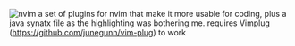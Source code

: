 ![nvim](https://user-images.githubusercontent.com/88789529/155980122-c2c07c1d-6de0-4149-acb1-cacf076eaaee.png)
a set of plugins for nvim that make it more usable for coding, plus a java synatx file as the highlighting was bothering me. 
requires Vimplug (https://github.com/junegunn/vim-plug) to work
